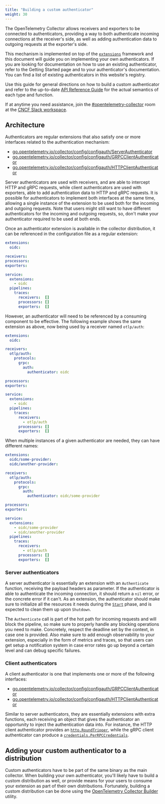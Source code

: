```yaml
---
title: "Building a custom authenticator"
weight: 30
---
```


The OpenTelemetry Collector allows receivers and exporters to be connected to authenticators,
providing a way to both authenticate incoming connections at the receiver's side,
as well as adding authentication data to outgoing requests at the exporter's side.

This mechanism is implemented on top of the
[`extensions`](https://pkg.go.dev/go.opentelemetry.io/collector/component#Extension)
framework and this document will guide you on implementing your own authenticators.
If you are looking for documentation on how to use an existing authenticator,
refer to the Getting Started page and to your authenticator's documentation.
You can find a list of existing authenticators in this website's registry.

Use this guide for general directions on how to build a custom authenticator and
refer to the up-to-date [API Reference Guide](https://pkg.go.dev/go.opentelemetry.io/collector/config/configauth)
for the actual semantics of each type and function.

If at anytime you need assistance, join the
[#opentelemetry-collector](https://cloud-native.slack.com/archives/C01N6P7KR6W)
room at the [CNCF Slack workspace](https://slack.cncf.io).

## Architecture

Authenticators are regular extensions that also satisfy one or more interfaces
related to the authentication mechanism:

- [go.opentelemetry.io/collector/config/configauth/ServerAuthenticator](https://pkg.go.dev/go.opentelemetry.io/collector/config/configauth#ServerAuthenticator)
- [go.opentelemetry.io/collector/config/configauth/GRPCClientAuthenticator](https://pkg.go.dev/go.opentelemetry.io/collector/config/configauth#GRPCClientAuthenticator)
- [go.opentelemetry.io/collector/config/configauth/HTTPClientAuthenticator](https://pkg.go.dev/go.opentelemetry.io/collector/config/configauth#HTTPClientAuthenticator)

Server authenticators are used with receivers, and are able to intercept HTTP and
gRPC requests, while client authenticators are used with exporters, able to add
authentication data to HTTP and gRPC requests. It is possible for authenticators
to implement both interfaces at the same time, allowing a single instance of the
extension to be used both for the incoming and outgoing requests. Note that users
might still want to have different authenticators for the incoming and outgoing
requests, so, don't make your authenticator required to be used at both ends.

Once an authenticator extension is available in the collector distribution,
it can be referenced in the configuration file as a regular extension:

```yaml
extensions:
  oidc:

receivers:
processors:
exporters:

service:
  extensions:
    - oidc
  pipelines:
    traces:
      receivers:  []
      processors: []
      exporters:  []
```

However, an authenticator will need to be referenced by a consuming component
to be effective. The following example shows the same extension as above,
now being used by a receiver named `otlp/auth`:

```yaml
extensions:
  oidc:

receivers:
  otlp/auth:
    protocols:
      grpc:
        auth:
          authenticator: oidc

processors:
exporters:

service:
  extensions:
    - oidc
  pipelines:
    traces:
      receivers:
        - otlp/auth
      processors: []
      exporters:  []
```

When multiple instances of a given authenticator are needed, they can have different names:

```yaml
extensions:
  oidc/some-provider:
  oidc/another-provider:

receivers:
  otlp/auth:
    protocols:
      grpc:
        auth:
          authenticator: oidc/some-provider

processors:
exporters:

service:
  extensions:
    - oidc/some-provider
    - oidc/another-provider
  pipelines:
    traces:
      receivers:
        - otlp/auth
      processors: []
      exporters:  []
```

### Server authenticators

A server authenticator is essentially an extension with an `Authenticate` function,
receiving the payload headers as parameter. If the authenticator is able to
authenticate the incoming connection, it should return a `nil` error, or the
concrete error if it can't. As an extension, the authenticator should make sure
to initialize all the resources it needs during the
[`Start`](https://pkg.go.dev/go.opentelemetry.io/collector/component#Component) phase,
and is expected to clean them up upon `Shutdown`.

The `Authenticate` call is part of the hot path for incoming requests and will block the
pipeline, so make sure to properly handle any blocking operations you need to make.
Concretely, respect the deadline set by the context, in case one is provided. Also make
sure to add enough observability to your extension, especially in the form of metrics and
traces, so that users can get setup a notification system in case error rates go up beyond
a certain level and can debug specific failures.

### Client authenticators

A client authenticator is one that implements one or more of the following interfaces:

- [go.opentelemetry.io/collector/config/configauth/GRPCClientAuthenticator](https://pkg.go.dev/go.opentelemetry.io/collector/config/configauth#GRPCClientAuthenticator)
- [go.opentelemetry.io/collector/config/configauth/HTTPClientAuthenticator](https://pkg.go.dev/go.opentelemetry.io/collector/config/configauth#HTTPClientAuthenticator)

Similar to server authenticators, they are essentially extensions with extra functions,
each receiving an object that gives the authenticator an opportunity to inject the
authentication data into. For instance, the HTTP client authenticator provides an
[`http.RoundTripper`](https://pkg.go.dev/net/http#RoundTripper),
while the gRPC client authenticator can produce a
[`credentials.PerRPCCredentials`](https://pkg.go.dev/google.golang.org/grpc/credentials#PerRPCCredentials).

## Adding your custom authenticator to a distribution

Custom authenticators have to be part of the same binary as the main collector. When
building your own authenticator, you'll likely have to build a custom distribution as well,
or provide means for your users to consume your extension as part of their own distributions.
Fortunately, building a custom distribution can be done using the
[OpenTelemetry Collector Builder](https://github.com/open-telemetry/opentelemetry-collector/tree/main/cmd/builder) utility.
